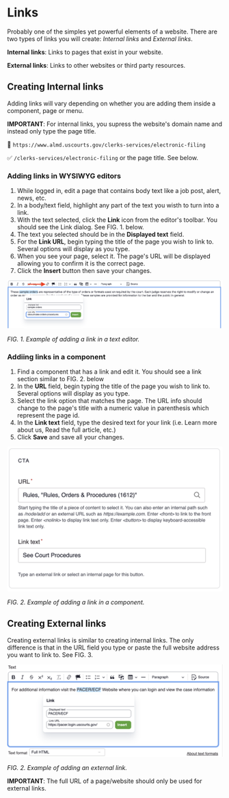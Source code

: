 # Links

Probably one of the simples yet powerful elements of  a website. There are two types of links you will create: _Internal links_ and _External links_.

**Internal links**: Links to pages that exist in your website.

**External links**: Links to other websites or third party resources.

## Creating Internal links

Adding links will vary depending on whether you are adding them inside a component, page or menu.

**IMPORTANT**: For internal links, you supress the website's domain name and instead only type the page title.

🚫 `https://www.almd.uscourts.gov/clerks-services/electronic-filing`

✅ `/clerks-services/electronic-filing` or the page title. See below.

### Adding links in WYSIWYG editors

1. While logged in, edit a page that contains body text like a job post, alert, news, etc.
1. In a body/text field, highlight any part of the text you wisth to turn into a link.
1. With the text selected, click the **Link** icon from the editor's toolbar. You should see the Link dialog. See FIG. 1. below.
1. The text you selected should be in the **Displayed text** field.
1. For the **Link URL**, begin typing the title of the page you wish to link to. Several options will display as you type.
1. When you see your page, select it. The page's URL will be displayed allowing you to confirm it is the correct page.
1. Click the **Insert** button then save your changes.

![Example of how to create a link](../.gitbook/assets/linkit.png)

_FIG. 1. Example of adding a link in a text editor._

### Addiing links in a component

1. Find a component that has a link and edit it. You should see a link section similar to FIG. 2. below
1. In the **URL** field, begin typing the title of the page you wish to link to. Several options will display as you type.
1. Select the link option that matches the page. The URL info should change to the page's title with a numeric value in parenthesis which represent the page id.
1. In the **Link text** field, type the desired text for your link (i.e. Learn more about us, Read the full article, etc.)
1. Click **Save** and save all your changes.

![Example of how to create a link in a component](../.gitbook/assets/link-component.png)

_FIG. 2. Example of adding a link in a component._

## Creating External links

Creating external links is similar to creating internal links. The only difference is that in the URL field you type or paste the full website address you want to link to. See FIG. 3.

![Example of how to create a link in a component](../.gitbook/assets/link-ext.png)

_FIG. 2. Example of adding an external link._

**IMPORTANT**: The full URL of a page/website should only be used for external links.
